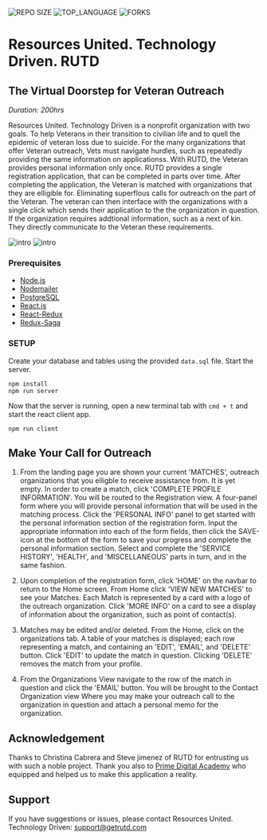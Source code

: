 ![REPO SIZE](https://img.shields.io/github/repo-size/getrutd/RUTD-mvp.svg?style=flat-square)
![TOP_LANGUAGE](https://img.shields.io/github/languages/top/getrutd/RUTD-mvp.svg?style=flat-square)
![FORKS](https://img.shields.io/github/forks/getrutd/RUTD-mvp.svg?style=social)


# Resources United. Technology Driven. RUTD

## The Virtual Doorstep for Veteran Outreach

_Duration: 200hrs_

Resources United. Technology Driven is a nonprofit organization with two goals. To help Veterans in their transition to civilian life and to quell the epidemic of veteran loss due to suicide.
For the many organizations that offer Veteran outreach, Vets must navigate hurdles, such
as repeatedly providing the same information on applicationss. With RUTD, the Veteran provides personal information only once.
RUTD provides a single registration application, that can be completed in parts over time. After completing the application, the Veteran is matched with organizations that they are elligible for. Eliminating superflous calls for outreach on the part of the Veteran. The veteran can then interface with the organizations with a single click which sends their application to the the organization in question. If the organization requires addtional information, such as a next of kin. They directly communicate to the Veteran these requirements.

![intro](public/images/screenShots/{image}.png)
![intro](public/images/screenShots/{image}.png)

### Prerequisites

- [Node.js](https://nodejs.org/en/)
- [Nodemailer](https://nodemailer.com/about/)
- [PostgreSQL](https://www.postgresql.org/)
- [React.js](https://reactjs.org/)
- [React-Redux](https://react-redux.js.org/)
- [Redux-Saga](https://redux-saga.js.org/)

### SETUP

Create your database and tables using the provided `data.sql` file. Start the server.

```
npm install
npm run server
```

Now that the server is running, open a new terminal tab with `cmd + t` and start the react client app.

```
npm run client
```

## Make Your Call for Outreach

1. From the landing page you are shown your current 'MATCHES', outreach organizations that you elligble to receive assistance from. It is yet empty. In order to create a match, click 'COMPLETE PROFILE INFORMATION'.
You will be routed to the Registration view. A four-panel form where you will provide personal information that will be used in the matching process. Click the 'PERSONAL INFO' panel to get started with the personal information section of the registration form. Input the appropriate information into each of the form fields, then click the SAVE-icon at the bottom of the form to save your progress and complete the personal information section. Select and complete the 'SERVICE HISTORY', 'HEALTH', and 'MISCELLANEOUS' parts in turn, and in the same fashion.

2. Upon completion of the registration form, click 'HOME' on the navbar to return to the Home screen. From Home click 'VIEW NEW MATCHES' to see your Matches. Each Match is represented by a card with a logo of the outreach organization. Click 'MORE INFO' on a card to see a display of information about the organization, such as point of contact(s).  

3. Matches may be edited and/or deleted. From the Home, click on the organizations tab. A table of your matches is displayed; each row representing a match, and containing an 'EDIT', 'EMAIL', and 'DELETE' button. Click 'EDIT' to update the match in question. Clicking 'DELETE' removes the match from your profile.

4. From the Organizations View navigate to the row of the match in question and click the 'EMAIL' button. You will be brought to the Contact Organization view Where you may make your outreach call to the organization in question and attach a personal memo for the organization.

## Acknowledgement
Thanks to Christina Cabrera and Steve jimenez of RUTD for entrusting us with such a noble project. Thank you also to [Prime Digital Academy](www.primeacademy.io) who equipped and helped us to make this application a reality. 

## Support
If you have suggestions or issues, please contact Resources United. Technology Driven: [support@getrutd.com](www.google.com)
